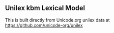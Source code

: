 Unilex kbm Lexical Model
----------------------

This is built directly from Unicode.org unilex data at
https://github.com/unicode-org/unilex
